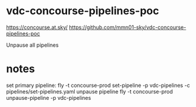 # vdc-concourse-pipelines-poc

https://concourse.at.sky/
https://github.com/mmn01-sky/vdc-concourse-pipelines-poc 

Unpause all pipelines

# notes
set primary pipeline:
fly -t concourse-prod set-pipeline -p vdc-pipelines -c pipelines/set-pipelines.yaml
unpause pipeline
fly -t concourse-prod unpause-pipeline -p vdc-pipelines